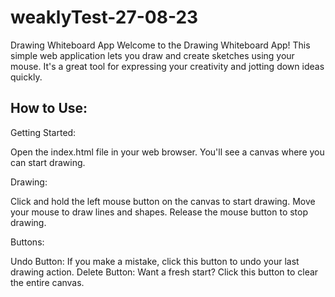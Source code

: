 # weaklyTest-27-08-23


Drawing Whiteboard App
Welcome to the Drawing Whiteboard App! This simple web application lets you draw and create sketches using your mouse. It's a great tool for expressing your creativity and jotting down ideas quickly.

## How to Use:

Getting Started:

Open the index.html file in your web browser.
You'll see a canvas where you can start drawing.

Drawing:

Click and hold the left mouse button on the canvas to start drawing.
Move your mouse to draw lines and shapes.
Release the mouse button to stop drawing.

Buttons:

Undo Button: If you make a mistake, click this button to undo your last drawing action.
Delete Button: Want a fresh start? Click this button to clear the entire canvas.






